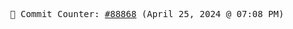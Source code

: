 <p align="center">
    <samp>
        📮 Commit Counter: <a href="https://github.com/Javascript-void0/Javascript-void0/commits/main">#88868</a> (April 25, 2024 @ 07:08 PM)
    </samp>
</p>